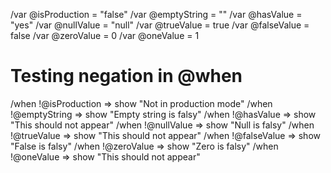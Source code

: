 /var @isProduction = "false"
/var @emptyString = ""
/var @hasValue = "yes"
/var @nullValue = "null"
/var @trueValue = true
/var @falseValue = false
/var @zeroValue = 0
/var @oneValue = 1

# Testing negation in @when

/when !@isProduction => show "Not in production mode"
/when !@emptyString => show "Empty string is falsy"
/when !@hasValue => show "This should not appear"
/when !@nullValue => show "Null is falsy"
/when !@trueValue => show "This should not appear"
/when !@falseValue => show "False is falsy"
/when !@zeroValue => show "Zero is falsy"
/when !@oneValue => show "This should not appear"